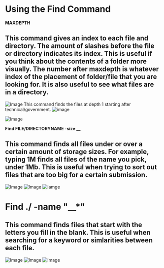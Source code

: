 # Using the Find Command
**MAXDEPTH** 
## This command gives an index to each file and directory. The amount of slashes before the file or directory indicates its index. This is useful if you think about the contents of a folder more visually. The number after maxdepth is whatever index of the placement of folder/file that you are looking for. It is also useful to see what files are in a directory. 
![Image](https://user-images.githubusercontent.com/114532765/200981283-36831f0b-23e6-4b88-b353-3841fd253960.png)
This command finds the files at depth 1 starting after technical/government. 
![image](https://user-images.githubusercontent.com/114532765/200981455-7b5b2c3e-f902-42b7-bb30-76a8ff27d79d.png)

![Image](https://user-images.githubusercontent.com/114532765/200981616-09052882-8dff-4bce-8d92-28ca9d8f527f.png)

**Find FILE/DIRECTORYNAME -size __**
## This command finds all files under or over a certain amount of storage sizes. For example, typing 1M finds all files of the name you pick, under 1Mb. This is useful when trying to sort out files that are too big for a certain submission. 
![Image](https://user-images.githubusercontent.com/114532765/200983421-517609a1-0af4-481b-b37f-aa093d1416a7.png)
![Image](https://user-images.githubusercontent.com/114532765/200983601-f2063f2e-d5be-4685-a672-e02bc20adabf.png)
![Iamge](https://user-images.githubusercontent.com/114532765/200983945-95a7fdd0-9891-49bd-af36-0869e22dc85a.png)
# Find ./ -name "__*"
## This command finds files that start with the letters you fill in the blank. This is useful when searching for a keyword or simlarities between each file. 
![Image](https://user-images.githubusercontent.com/114532765/200984272-ccad76e9-e84e-4c29-b855-64028209903b.png)
![Image](https://user-images.githubusercontent.com/114532765/200984515-a69a1a24-e6a1-4f44-9440-b4f7c905f73a.png)
![Image](https://user-images.githubusercontent.com/114532765/200984683-a78dbeb2-3c56-4289-b71d-85b78a2cd518.png)